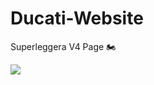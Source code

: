 # Ducati-Website

Superleggera V4 Page 🏍
 
![](https://github.com/0II/Ducati-Website/blob/master/preview/7f92bd3cf0ac32cabb4513b7e0982413.png)
